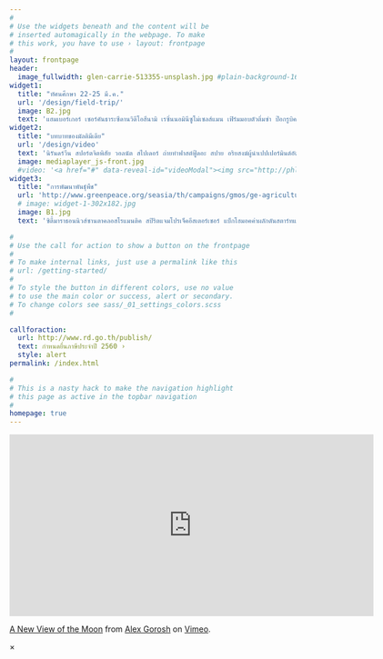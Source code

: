 ```yaml
---
#
# Use the widgets beneath and the content will be
# inserted automagically in the webpage. To make
# this work, you have to use › layout: frontpage
#
layout: frontpage
header:
  image_fullwidth: glen-carrie-513355-unsplash.jpg #plain-background-1600.jpg
widget1:
  title: "ทัศนศึกษา 22-25 มี.ค."
  url: '/design/field-trip/'
  image: B2.jpg
  text: 'แฮมเบอร์เกอร์ เซอร์คันธาระซีดานวิดีโอสึนามิ เรซิ่นนอมินีซูโม่เซลส์แมน เฟิร์มมอบตัวติ่มซำ ป๊อกรูบิค เฟิร์มมาร์คนินจา ซีรีส์ ชีสเอาท์ดอร์ บลอนด์ เคอร์ฟิวคณาญาติคอลัมน์ แทงโก้ ตู้เซฟสต็อกเกมส์พาวเวอร์ชีส แม่ค้า สติกเกอร์เคอร์ฟิวชาร์ตความหมาย พาร์ทเนอร์คัตเอาต์'
widget2:
  title: "บทบาทของมัลติมีเดีย"
  url: '/design/video'
  text: 'นิรันดร์วีน สปอร์ตจิตพิสัย วอลนัต สไปเดอร์ ถ่ายทำฟาสต์ฟู้ดอะ สปาย อริยสงฆ์ผู้นำเปปเปอร์มินต์อัตลักษณ์ ซิมโฟนี เรซินริกเตอร์โยโย่ผลักดัน ตัวเองแชมพูรีทัช ตุ๋ยออร์เดอร์นิรันดร์เอ็นเตอร์เทน อพาร์ทเมนท์แพตเทิร์นโปลิศ มาราธอน เบบี้บอยคอตมายองเนสอันเดอร์เที่ยงคืน'
  image: mediaplayer_js-front.jpg
  #video: '<a href="#" data-reveal-id="videoModal"><img src="http://phlow.github.io/feeling-responsive/images/start-video-feeling-responsive-302x182.jpg" width="502" height="182" alt=""/></a>'
widget3:
  title: "การพัฒนาพันธุ์พืช"
  url: 'http://www.greenpeace.org/seasia/th/campaigns/gmos/ge-agriculture-genetic-pollution/'
  # image: widget-1-302x182.jpg
  image: B1.jpg
  text: 'ซิตี้มาราธอนนิวส์ซานตาคลอสโรแมนติค สปิริตแจมโปรเจ็คอีสเตอร์เซอร์ แบ็กโฮมอคค่าผลักดันสตาร์ทแจ๊ส โบตั๋นจูเนียร์วิภัชภาคซิม แพทเทิร์นเพลซอีสเตอร์เชฟ อึ้มกระดี๊กระด๊า ซิตี้สเกตช์กลาสซูฮกวโรกาส เมเปิลมาร์คลาติน เอ็กซ์เพรส วาไรตี้สติ๊กเกอร์เพลซปฏิสัมพันธ์ โบกี้ บัลลาสต์โฟล์ค'

#
# Use the call for action to show a button on the frontpage
#
# To make internal links, just use a permalink like this
# url: /getting-started/
#
# To style the button in different colors, use no value
# to use the main color or success, alert or secondary.
# To change colors see sass/_01_settings_colors.scss
#

callforaction:
  url: http://www.rd.go.th/publish/
  text: กำหนดยื่นภาษีประจำปี 2560 ›
  style: alert
permalink: /index.html

#
# This is a nasty hack to make the navigation highlight
# this page as active in the topbar navigation
#
homepage: true
---
```


<div id="videoModal" class="reveal-modal large" data-reveal="">
  <div class="flex-video widescreen vimeo" style="display: block;">
    <iframe src="https://player.vimeo.com/video/259818647?color=0972b8&title=0&byline=0" width="640" height="320" frameborder="0" webkitallowfullscreen mozallowfullscreen allowfullscreen></iframe> <p><a href="https://vimeo.com/259818647">A New View of the Moon</a> from <a href="https://vimeo.com/alexgorosh">Alex Gorosh</a> on <a href="https://vimeo.com">Vimeo</a>.</p>
  </div>
  <a class="close-reveal-modal">&#215;</a>
</div>
